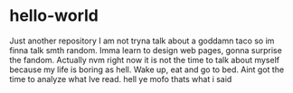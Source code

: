 # hello-world
Just another repository
I am not tryna talk about a goddamn taco so im finna talk smth random.
Imma learn to design web pages, gonna surprise the fandom.
Actually nvm right now it is not the time to talk about myself because my life is boring as hell.
Wake up, eat and go to bed. 
Aint got the time to analyze what Ive read.
hell ye mofo thats what i said
